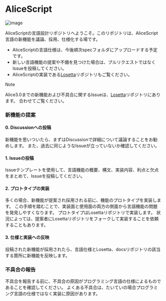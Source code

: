 # AliceScript
![image](https://github.com/WSOFT-Project/alicescript/assets/34591675/64dac579-c535-471e-936f-9de552cc8f88)

AliceScriptの言語設計リポジトリへようこそ。このリポジトリは、AliceScript言語の新機能を議論、採用、仕様化する場です。

- AliceScriptの言語仕様は、今後順次specフォルダにアップロードする予定です。
- 新しい言語機能の提案や不備を見つけた場合は、プルリクエストではなくIssueを投稿してください。
- AliceScriptの実装である[Losetta](https://github.com/WSOFT-Project/Losetta)リポジトリもご覧ください。

> [!NOTE]
> Alice3.0までの新機能および不具合に関するIssueは、[Losetta]([https://github.com/WSOFT-Project/Losetta](https://github.com/WSOFT-Project/Losetta/issues))リポジトリにあります。
> 合わせてご覧ください。

### 新機能の提案
#### 0. Discussionへの投稿
新機能を思いついたら、まずはDiscussionで詳細について議論することをお勧めします。
また、過去に同じようなIssueが立っていないか確認してください。

#### 1. Issueの投稿
Issueテンプレートを使用して、言語機能の概要、構文、実装内容、利点と欠点をまとめて、Issueを投稿してください。

#### 2. プロトタイプの実装
多くの場合、新機能が提案され採用される前に、機能のプロトタイプを実装します。
この手順を踏むことで、実装面と使用面の両方の側面から言語機能の問題を発見しやすくなります。
プロトタイプはLosettaリポジトリで実装します。
状況によっては、提案者にLosettaリポジトリをフォークして実装することを依頼することもあります。

#### 3. 仕様と実装への反映
投稿された新機能が採用されたら、言語仕様とLosetta、docsリポジトリの該当する箇所に新機能を反映します。

### 不具合の報告
不具合を報告する前に、不具合の原因がプログラミング言語の仕様によるものであることを確認してください。
よくある不具合は、たいていの場合プログラミング言語の仕様ではなく実装に原因があります。
